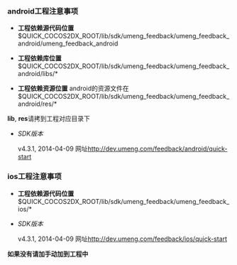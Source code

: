 
### android工程注意事项 ###

* **工程依赖源代码位置**
$QUICK_COCOS2DX_ROOT/lib/sdk/umeng_feedback/umeng_feedback_android/umeng_feedback_android

* **工程依赖库位置**
$QUICK_COCOS2DX_ROOT/lib/sdk/umeng_feedback/umeng_feedback_android/libs/*

* **工程依赖资源位置**
android的资源文件在$QUICK_COCOS2DX_ROOT/lib/sdk/umeng_feedback/umeng_feedback_android/res/*

**lib**, **res**请拷到工程对应目录下

* *SDK版本*

	v4.3.1, 2014-04-09 网址<http://dev.umeng.com/feedback/android/quick-start>


### ios工程注意事项 ###
* **工程依赖源代码位置**
$QUICK_COCOS2DX_ROOT/lib/sdk/umeng_feedback/umeng_feedback_ios/*

* *SDK版本*

	v4.3.1, 2014-04-09 网址<http://dev.umeng.com/feedback/ios/quick-start>

**如果没有请加手动加到工程中**
